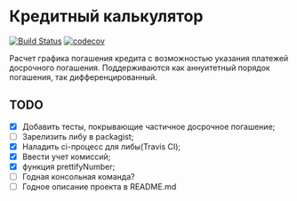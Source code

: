 # Кредитный калькулятор
[![Build Status](https://travis-ci.com/Serganbus/credit-calculator.svg?branch=master)](https://travis-ci.com/Serganbus/credit-calculator)
[![codecov](https://codecov.io/gh/Serganbus/credit-calculator/branch/master/graph/badge.svg)](https://codecov.io/gh/Serganbus/credit-calculator)

Расчет графика погашения кредита с возможностью указания платежей досрочного погашения. Поддерживаются как аннуитетный порядок погашения, так дифференцированный.

## TODO
 - [x] Добавить тесты, покрывающие частичное досрочное погашение;
 - [ ] Зарелизить либу в packagist;
 - [x] Наладить ci-процесс для либы(Travis CI);
 - [x] Ввести учет комиссий;
 - [x] функция prettifyNumber;
 - [ ] Годная консольная команда?
 - [ ] Годное описание проекта в README.md
